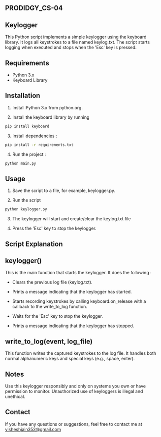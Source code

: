 ## PRODIDGY_CS-04


## Keylogger

This Python script implements a simple keylogger using the keyboard library. It logs all keystrokes to a file named keylog.txt. The script starts logging when executed and stops when the 'Esc' key is pressed.

## Requirements
 - Python 3.x
 - Keyboard Library
## Installation


1. Install Python 3.x from python.org.

2. Install the keyboard library by running

```bash
pip install keyboard

```
3. Install dependencies :

```bash
pip install -r requirements.txt

```

4. Run the project :


```bash
python main.py

```

## Usage

1. Save the script to a file, for example, keylogger.py.

2. Run the script

```bash
python keylogger.py

```
3. The keylogger will start and create/clear the keylog.txt file

4. Press the 'Esc' key to stop the keylogger.


## Script Explanation

## keylogger()

This is the main function that starts the keylogger. It does the following :

- Clears the previous log file (keylog.txt).

- Prints a message indicating that the keylogger has started.

- Starts recording keystrokes by calling keyboard.on_release with a callback to the write_to_log function.

- Waits for the 'Esc' key to stop the keylogger.

- Prints a message indicating that the keylogger has stopped.

## write_to_log(event, log_file)

This function writes the captured keystrokes to the log file. It handles both normal alphanumeric keys and special keys (e.g., space, enter).

## Notes

Use this keylogger responsibly and only on systems you own or have permission to monitor. Unauthorized use of keyloggers is illegal and unethical.

## Contact
If you have any questions or suggestions, feel free to contact me at visheshjain353@gmail.com